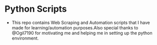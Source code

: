 # Python Scripts

- This repo contains Web Scraping and Automation scripts that I have made for learning/automation purposes.Also special thanks to @Ogil7190 for motivating me and helping me in setting up the python environment.